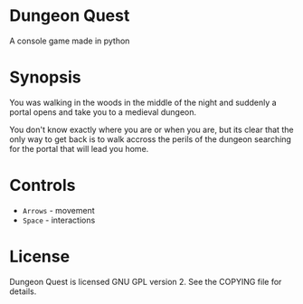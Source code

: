# Dungeon Quest
A console game made in python

# Synopsis

You was walking in the woods in the middle of the night and suddenly a portal opens and take you to a medieval dungeon.

You don't know exactly where you are or when you are, but its clear that the only way to get back is to walk accross the perils of the dungeon searching for the portal that will lead you home.

# Controls

* `Arrows` - movement
* `Space` - interactions

# License

Dungeon Quest is licensed GNU GPL version 2. See the COPYING file for details.